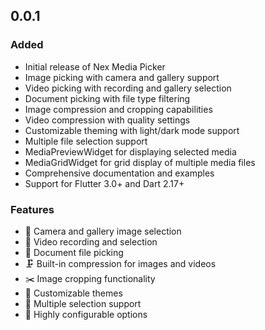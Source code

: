 
## 0.0.1

### Added
- Initial release of Nex Media Picker
- Image picking with camera and gallery support
- Video picking with recording and gallery selection
- Document picking with file type filtering
- Image compression and cropping capabilities
- Video compression with quality settings
- Customizable theming with light/dark mode support
- Multiple file selection support
- MediaPreviewWidget for displaying selected media
- MediaGridWidget for grid display of multiple media files
- Comprehensive documentation and examples
- Support for Flutter 3.0+ and Dart 2.17+

### Features
- 📸 Camera and gallery image selection
- 🎥 Video recording and selection
- 📄 Document file picking
- 🗜️ Built-in compression for images and videos
- ✂️ Image cropping functionality
- 🎨 Customizable themes
- 📱 Multiple selection support
- 🔧 Highly configurable options

